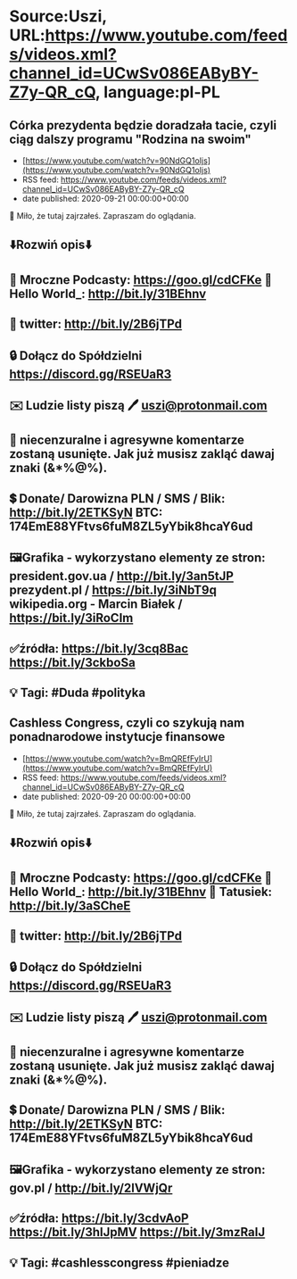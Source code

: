 # Source:Uszi, URL:https://www.youtube.com/feeds/videos.xml?channel_id=UCwSv086EAByBY-Z7y-QR_cQ, language:pl-PL

## Córka prezydenta będzie doradzała tacie, czyli ciąg dalszy programu "Rodzina na swoim"
 - [https://www.youtube.com/watch?v=90NdGQ1oIjs](https://www.youtube.com/watch?v=90NdGQ1oIjs)
 - RSS feed: https://www.youtube.com/feeds/videos.xml?channel_id=UCwSv086EAByBY-Z7y-QR_cQ
 - date published: 2020-09-21 00:00:00+00:00

🤪 Miło, że tutaj zajrzałeś.  Zapraszam do oglądania.

⬇️Rozwiń opis⬇️
------------------------------------------------------------
👀 Mroczne Podcasty: https://goo.gl/cdCFKe
👀 Hello World_: http://bit.ly/31BEhnv
------------------------------------------------------------
👀 twitter: http://bit.ly/2B6jTPd
------------------------------------------------------------
🔒 Dołącz do Spółdzielni
https://discord.gg/RSEUaR3
------------------------------------------------------------
✉️ Ludzie listy piszą 
🖊️ uszi@protonmail.com
------------------------------------------------------------
👺 niecenzuralne i agresywne komentarze zostaną usunięte.  Jak już musisz zakląć dawaj znaki (&*%@%).
------------------------------------------------------------
💲 Donate/ Darowizna
PLN / SMS / Blik: http://bit.ly/2ETKSyN
BTC: 174EmE88YFtvs6fuM8ZL5yYbik8hcaY6ud
---------------------------------------------------------------
🖼Grafika - wykorzystano elementy ze stron: 
president.gov.ua / http://bit.ly/3an5tJP
prezydent.pl / https://bit.ly/3iNbT9q
wikipedia.org - Marcin Białek / https://bit.ly/3iRoCIm
---------------------------------------------------------------
✅źródła:
https://bit.ly/3cq8Bac
https://bit.ly/3ckboSa
-------------------------------------------------------------
💡 Tagi: #Duda #polityka
--------------------------------------------------------------

## Cashless Congress, czyli co szykują nam ponadnarodowe instytucje finansowe
 - [https://www.youtube.com/watch?v=BmQREfFyIrU](https://www.youtube.com/watch?v=BmQREfFyIrU)
 - RSS feed: https://www.youtube.com/feeds/videos.xml?channel_id=UCwSv086EAByBY-Z7y-QR_cQ
 - date published: 2020-09-20 00:00:00+00:00

🤪 Miło, że tutaj zajrzałeś.  Zapraszam do oglądania.

⬇️Rozwiń opis⬇️
------------------------------------------------------------
👀 Mroczne Podcasty: https://goo.gl/cdCFKe
👀 Hello World_: http://bit.ly/31BEhnv
👀 Tatusiek: http://bit.ly/3aSCheE
------------------------------------------------------------
👀 twitter: http://bit.ly/2B6jTPd
------------------------------------------------------------
🔒 Dołącz do Spółdzielni
https://discord.gg/RSEUaR3
------------------------------------------------------------
✉️ Ludzie listy piszą 
🖊️ uszi@protonmail.com
------------------------------------------------------------
👺 niecenzuralne i agresywne komentarze zostaną usunięte.  Jak już musisz zakląć dawaj znaki (&*%@%).
------------------------------------------------------------
💲 Donate/ Darowizna
PLN / SMS / Blik: http://bit.ly/2ETKSyN
BTC: 174EmE88YFtvs6fuM8ZL5yYbik8hcaY6ud
---------------------------------------------------------------
🖼Grafika - wykorzystano elementy ze stron: 
gov.pl / http://bit.ly/2lVWjQr
---------------------------------------------------------------
✅źródła:
https://bit.ly/3cdvAoP
https://bit.ly/3hIJpMV
https://bit.ly/3mzRaIJ
-------------------------------------------------------------
💡 Tagi: #cashlesscongress #pieniadze
--------------------------------------------------------------

